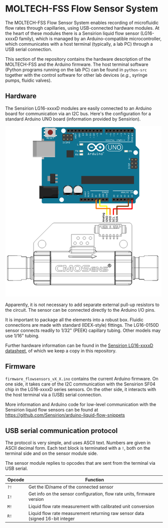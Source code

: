 # MOLTECH-FSS Flow Sensor System

The MOLTECH-FSS Flow Sensor System enables recording of microfluidic flow rates through capillaries, using USB-connected hardware modules. At the heart of these modules there is a Sensirion liquid flow sensor (LG16-xxxxD family), which is managed by an Arduino-compatible microcontroller, which communicates with a host terminal (typically, a lab PC) through a USB serial connection.

This section of the repository contains the hardware description of the MOLTECH-FSS and the Arduino firmware. The host terminal software (Python programs running on the lab PC) can be found in `python-src` together with the control software for other lab devices (*e.g.*, syringe pumps, fluidic valves).

## Hardware

The Sensirion LG16-xxxxD modules are easily connected to an Arduino board for communication via an I2C bus. Here's the configuration for a standard Arduino UNO board (information provided by Sensirion).

![Schematic of connection between LG16 sensor and Arduino UNO board](./res/LG16-xxxxD-i2cconnectionarduino.png)

Apparently, it is not necessary to add separate external pull-up resistors to the circuit. The sensor can be connected directly to the Arduino I/O pins.

It is important to package all the elements into a robust box. Fluidic connections are made with standard (IDEX-style) fittings. The LG16-0150D sensor connects readily to 1/32" (PEEK) capillary tubing. Other models may use 1/16" tubing.

Further hardware information can be found in the [Sensirion LG16-xxxxD datasheet](https://github.com/mhvwerts/MANBAMM-control/blob/main/MOLTECH-flow-sensor-system/res/Sensirion_Liquid_Flow_Meters_LG16_xxxxD_Datasheet.pdf), of which we keep a copy in this repository.


## Firmware

`firmware_flowsensors_vX_X.ino` contains the current Arduino firmware. On one side, it takes care of the I2C communication with the Sensirion SF04 chip in the LG16-xxxxD series sensors. On the other side, it interacts with the host terminal via a (USB) serial connection.


More information and Arduino code for low-level communication with the Sensirion liquid flow sensors can be found at https://github.com/Sensirion/arduino-liquid-flow-snippets


## USB serial communication protocol

The protocol is very simple, and uses ASCII text. Numbers are given in ASCII decimal form. Each text block is terminated with a `!`, both on the terminal side and on the sensor module side.

The sensor module replies to opcodes that are sent from the terminal via USB serial.

| Opcode  | Function                                 |
|---------|------------------------------------------|
| `?!`    | Get the ID/name of the connected sensor  |
| `I!`    | Get info on the sensor configuration, flow rate units, firmware version |
| `M!`    | Liquid flow rate measurement with calibrated unit conversion  |
| `R!`    | Liquid flow rate measurement returning raw sensor data (signed 16-bit integer |

